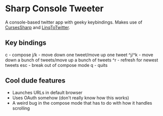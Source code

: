 # Sharp Console Tweeter

A console-based twitter app with geeky keybindings. Makes use of [CursesSharp](http://sourceforge.net/projects/curses-sharp/) and [LinqToTwitter](http://linqtotwitter.codeplex.com/).

## Key bindings

c - compose
j/k - move down one tweet/move up one tweet
^j/^k - move down a bunch of tweets/move up a bunch of tweets
^r - refresh for newest tweets
esc - break out of compose mode
q - quits

## Cool dude features

* Launches URLs in default browser
* Uses OAuth somehow (don't really know how this works)
* A weird bug in the compose mode that has to do with how it handles scrolling
